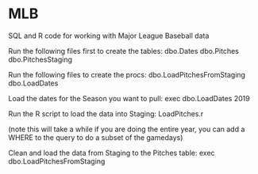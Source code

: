 # MLB
SQL and R code for working with Major League Baseball data

Run the following files first to create the tables:
dbo.Dates
dbo.Pitches
dbo.PitchesStaging

Run the following files to create the procs:
dbo.LoadPitchesFromStaging
dbo.LoadDates

Load the dates for the Season you want to pull:
exec dbo.LoadDates 2019

Run the R script to load the data into Staging:
LoadPitches.r

(note this will take a while if you are doing the entire year, you can add a WHERE to the query to do a subset of the gamedays)

Clean and load the data from Staging to the Pitches table:
exec dbo.LoadPitchesFromStaging
